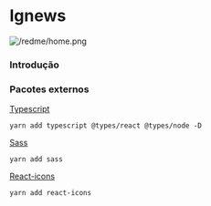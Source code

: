 # Ignews

![/redme/home.png](home.png)

### Introdução

### Pacotes externos

[Typescript](https://www.typescriptlang.org/)

```tsx
yarn add typescript @types/react @types/node -D
```

[Sass](https://sass-lang.com/)

```tsx
yarn add sass
```

[React-icons](https://react-icons.github.io/react-icons/)

```tsx
yarn add react-icons
```